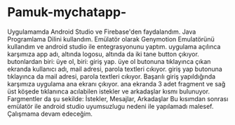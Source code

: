 # Pamuk-mychatapp-
Uygulamamda Android Studio ve Firebase'den faydalandım.
Java Programlama Dilini kullandım.
Emülatör olarak Genymotion Emulatörünü kullandım ve android studio ile entegrasyonunu yaptım.
uygulama açılınca karşımıza app adı, altında logosu, altında da iki tane button çıkıyor.
butonlardan biri: üye ol, biri: giriş yap.
üye ol butonuna tıklayınca çıkan ekranda kullanıcı adı, mail adresi, parola textleri cıkıyor.
giriş yap butonuna tıklayınca da mail adresi, parola textleri cıkıyor.
Başarılı giriş yapıldığında karşımıza uygulama ana ekranı çıkıyor.
ana ekranda 3 adet fragment ve sağ üst köşede tıklanınca acılabilen istekler ve arkadaşlar kısmı bulunuyor.
Fargmentler da şu sekilde: İstekler, Mesajlar, Arkadaşlar
Bu kısımdan sonrası emülatör ile android studio uyumsuzlugu nedeni ile yapılamadı malesef. 
Çalışmama devam edeceğim.

